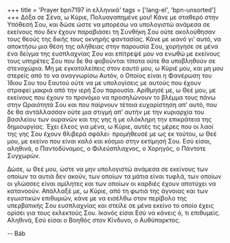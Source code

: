 +++
title = 'Prayer bpn7197 in ελληνικά'
tags = ['lang-el', 'bpn-unsorted']
+++
∆όξα σε Σένα, ω Κύριε, Πολυαγαπηµένε µου! Κάνε µε σταθερό στην Υπόθεσή Σου, και δώσε ώστε να µπορέσω να υπολογιστώ ανάµεσα σε εκείνους που δεν έχουν παραβιάσει τη Συνθήκη Σου ούτε ακολούθησαν τους θεούς της δικής τους οκνηρής φαντασίας. Κάνε µε ικανό γι’ αυτό, να αποκτήσω µια θέση της αλήθειας στην παρουσία Σου, χορήγησε σε µένα ένα δείγµα της ευσπλαχνίας Σου και επίτρεψέ µου να ενωθώ µε εκείνους τους υπηρέτες Σου που δε θα φοβούνται τίποτα ούτε θα υποβληθούν σε στενοχώρια. Μη µε εγκαταλείπεις στον εαυτό µου, ω Κύριέ µου, και µη µου στερείς από το να αναγνωρίσω Αυτόν, ο Οποίος είναι η Φανέρωση του Ίδιου Σου του Εαυτού ούτε να µε υπολογίσεις µε αυτούς που έχουν στραφεί µακριά από την ιερή Σου παρουσία. Αρίθµησέ µε, ω Θεέ µου, µε εκείνους που έχουν το προνόµιο να προσηλώνουν το βλέµµα τους πάνω στην Ωραιότητά Σου και που παίρνουν τέτοια ευχαρίστηση απ’ αυτό, που δε θα αντάλλασσαν ούτε µια στιγµή απ’ αυτήν µε την κυριαρχία του βασιλείου των ουρανών και της γης ή µε ολόκληρη την επικράτεια της δηµιουργίας. Έχει έλεος για µένα, ω Κύριε, αυτές τις µέρες που οι λαοί της γης Σου έχουν θλιβερά σφάλει· προµήθευσέ µε ως εκ τούτου, ω Θεέ µου, µε εκείνο που είναι καλό και κόσµιο στην εκτίµησή Σου. Εσύ είσαι, αληθινά, ο Παντοδύναµος, ο Φιλεύσπλαχνος, ο Χορηγός, ο Πάντοτε Συγχωρών.

∆ώσε, ω Θεέ µου, ώστε να µην υπολογιστώ ανάµεσα σε εκείνους των οποίων τα αυτιά δεν ακούν, των οποίων τα µάτια είναι τυφλά, των οποίων οι γλώσσες είναι αµίλητες και των οποίων οι καρδιές έχουν αποτύχει να κατανοούν. Απάλλαξέ µε, ω Κύριε, από τη φωτιά της άγνοιας και των εγωιστικών επιθυµιών, κάνε µε να εισέλθω στον περίβολο της υπερβατικής Σου ευσπλαχνίας και στείλε σε µένα εκείνο το οποίο έχεις ορίσει για τους εκλεκτούς Σου. Ικανός είσαι Εσύ να κάνεις ό, τι επιθυµείς. Αληθινά, Εσύ είσαι ο Βοηθός στον Κίνδυνο, ο Αυθύπαρκτος.

-- Báb
